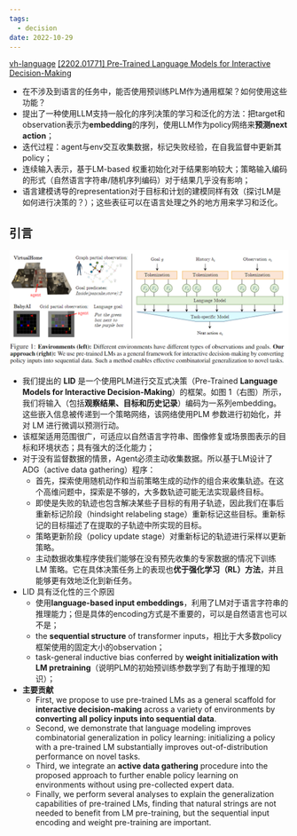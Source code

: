 ```yaml
---
tags:
  - decision
date: 2022-10-29
---
```

[vh-language](https://shuangli-project.github.io/Pre-Trained-Language-Models-for-Interactive-Decision-Making/)
[[2202.01771] Pre-Trained Language Models for Interactive Decision-Making](https://arxiv.org/abs/2202.01771)

- 在不涉及到语言的任务中，能否使用预训练PLM作为通用框架？如何使用这些功能？
- 提出了一种使用LLM支持一般化的序列决策的学习和泛化的方法：把target和observation表示为**embedding**的序列，使用LLM作为policy网络来**预测next action**；
- 迭代过程：agent与env交互收集数据，标记失败经验，在自我监督中更新其policy；
- 连续输入表示，基于LM-based 权重初始化对于结果影响较大；策略输入编码的形式（自然语言字符串/随机序列编码）对于结果几乎没有影响；
- 语言建模诱导的representation对于目标和计划的建模同样有效（探讨LM是如何进行决策的？）；这些表征可以在语言处理之外的地方用来学习和泛化。

## 引言

![image.png|650](https://raw.githubusercontent.com/Shichun-Liu/images-on-picgo/main/pics/20231226112222.png)

- 我们提出的 **LID** 是一个使用PLM进行交互式决策（Pre-Trained **Language Models for Interactive
Decision-Making**）的框架。如图 1（右图）所示，我们将输入（包括**观察结果、目标和历史记录**）编码为一系列embedding。这些嵌入信息被传递到一个策略网络，该网络使用PLM 参数进行初始化，并对 LM 进行微调以预测行动。
- 该框架适用范围很广，可适应以自然语言字符串、图像修复或场景图表示的目标和环境状态；具有强大的泛化能力；
- 对于没有监督数据的情景，Agent必须主动收集数据。所以基于LM设计了ADG（active data gathering）程序：
	- 首先，探索使用随机动作和当前策略生成的动作的组合来收集轨迹。在这个高维问题中，探索是不够的，大多数轨迹可能无法实现最终目标。
	- 即使是失败的轨迹也包含解决某些子目标的有用子轨迹，因此我们在事后重新标记阶段（hindsight relabeling stage）重新标记这些目标。重新标记的目标描述了在提取的子轨迹中所实现的目标。
	- 策略更新阶段（policy update stage）对重新标记的轨迹进行采样以更新策略。
	- 主动数据收集程序使我们能够在没有预先收集的专家数据的情况下训练 LM 策略。它在具体决策任务上的表现也**优于强化学习（RL）方法**，并且能够更有效地泛化到新任务。
- LID 具有泛化性的三个原因
	- 使用**language-based input embeddings**，利用了LM对于语言字符串的推理能力；但是具体的encoding方式是不重要的，可以是自然语言也可以不是；
	- the **sequential structure** of transformer inputs，相比于大多数policy框架使用的固定大小的observation；
	- task-general inductive bias conferred by **weight initialization with LM pretraining**（说明PLM的初始预训练参数学到了有助于推理的知识）；
- **主要贡献**
	- First, we propose to use pre-trained LMs as a general scaffold for **interactive decision-making** across a variety of environments by **converting all policy inputs into sequential data**.
	- Second, we demonstrate that language modeling improves combinatorial generalization in policy learning: initializing a policy with a pre-trained LM substantially improves out-of-distribution performance on novel tasks.
	- Third, we integrate an **active data gathering** procedure into the proposed approach to further enable policy learning on environments without using pre-collected expert data.
	- Finally, we perform several analyses to explain the generalization capabilities of pre-trained LMs, finding that natural strings are not needed to benefit from LM pre-training, but the sequential input encoding and weight pre-training are important.

 
